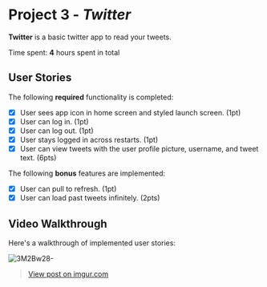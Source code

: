 # Project 3 - *Twitter*

**Twitter** is a basic twitter app to read your tweets.

Time spent: **4** hours spent in total

## User Stories

The following **required** functionality is completed:

- [x] User sees app icon in home screen and styled launch screen. (1pt)
- [x] User can log in. (1pt)
- [x] User can log out. (1pt)
- [x] User stays logged in across restarts. (1pt)
- [x] User can view tweets with the user profile picture, username, and tweet text. (6pts)

The following **bonus** features are implemented:

- [x] User can pull to refresh. (1pt)
- [x] User can load past tweets infinitely. (2pts)

## Video Walkthrough

Here's a walkthrough of implemented user stories:

![3M2Bw28-](https://user-images.githubusercontent.com/42979064/109275432-f0e86680-783e-11eb-91ba-efc8dff63479.gif)



<blockquote class="imgur-embed-pub" lang="en" data-id="US3PLXi"><a href="https://imgur.com/US3PLXi">View post on imgur.com</a></blockquote>


